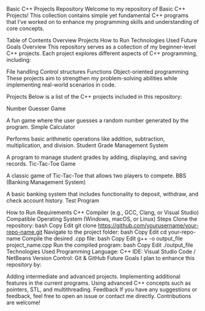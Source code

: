 Basic C++ Projects Repository
Welcome to my repository of Basic C++ Projects! This collection contains simple yet fundamental C++ programs that I’ve worked on to enhance my programming skills and understanding of core concepts.

Table of Contents
Overview
Projects
How to Run
Technologies Used
Future Goals
Overview
This repository serves as a collection of my beginner-level C++ projects. Each project explores different aspects of C++ programming, including:

File handling
Control structures
Functions
Object-oriented programming
These projects aim to strengthen my problem-solving abilities while implementing real-world scenarios in code.

Projects
Below is a list of the C++ projects included in this repository:

Number Guesser Game

A fun game where the user guesses a random number generated by the program.
Simple Calculator

Performs basic arithmetic operations like addition, subtraction, multiplication, and division.
Student Grade Management System

A program to manage student grades by adding, displaying, and saving records.
Tic-Tac-Toe Game

A classic game of Tic-Tac-Toe that allows two players to compete.
BBS (Banking Management System)

A basic banking system that includes functionality to deposit, withdraw, and check account history.
Test Program

How to Run
Requirements
C++ Compiler (e.g., GCC, Clang, or Visual Studio)
Compatible Operating System (Windows, macOS, or Linux)
Steps
Clone the repository:
bash
Copy
Edit
git clone https://github.com/yourusername/your-repo-name.git
Navigate to the project folder:
bash
Copy
Edit
cd your-repo-name
Compile the desired .cpp file:
bash
Copy
Edit
g++ -o output_file project_name.cpp
Run the compiled program:
bash
Copy
Edit
./output_file
Technologies Used
Programming Language: C++
IDE: Visual Studio Code / NetBeans
Version Control: Git & GitHub
Future Goals
I plan to enhance this repository by:

Adding intermediate and advanced projects.
Implementing additional features in the current programs.
Using advanced C++ concepts such as pointers, STL, and multithreading.
Feedback
If you have any suggestions or feedback, feel free to open an issue or contact me directly. Contributions are welcome!
